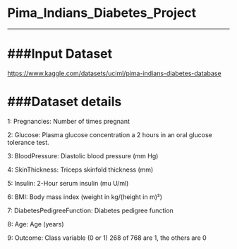  # Pima_Indians_Diabetes_Project
 ------------------------------

 ###Input Dataset
 ===============
 https://www.kaggle.com/datasets/uciml/pima-indians-diabetes-database

 ###Dataset details
 ===============
 1: Pregnancies: Number of times pregnant
 
 2: Glucose: Plasma glucose concentration a 2 hours in an oral glucose tolerance test.
 
 3: BloodPressure: Diastolic blood pressure (mm Hg)
 
 4: SkinThickness: Triceps skinfold thickness (mm)
 
 5: Insulin: 2-Hour serum insulin (mu U/ml)
 
 6: BMI: Body mass index (weight in kg/(height in m)²)
 
 7: DiabetesPedigreeFunction: Diabetes pedigree function
 
 8: Age: Age (years)
 
 9: Outcome: Class variable (0 or 1) 268 of 768 are 1, the others are 0
